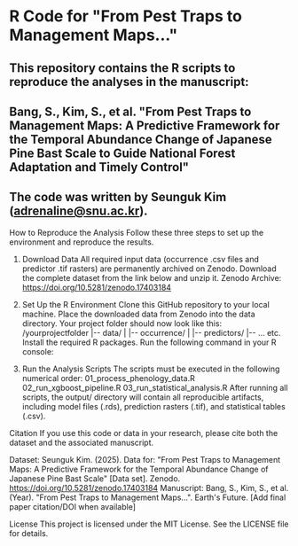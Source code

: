 # R Code for "From Pest Traps to Management Maps..."
## This repository contains the R scripts to reproduce the analyses in the manuscript:
## Bang, S., Kim, S., et al. "From Pest Traps to Management Maps: A Predictive Framework for the Temporal Abundance Change of Japanese Pine Bast Scale to Guide National Forest Adaptation and Timely Control"
## The code was written by Seunguk Kim (adrenaline@snu.ac.kr).

How to Reproduce the Analysis
Follow these three steps to set up the environment and reproduce the results.

1. Download Data
All required input data (occurrence .csv files and predictor .tif rasters) are permanently archived on Zenodo. Download the complete dataset from the link below and unzip it.
Zenodo Archive: https://doi.org/10.5281/zenodo.17403184

2. Set Up the R Environment
Clone this GitHub repository to your local machine.
Place the downloaded data from Zenodo into the data directory. Your project folder should now look like this:
/yourprojectfolder
|-- data/
|   |-- occurrence/
|   |-- predictors/
|-- ... etc.
Install the required R packages. Run the following command in your R console:

3. Run the Analysis Scripts
The scripts must be executed in the following numerical order:
01_process_phenology_data.R
02_run_xgboost_pipeline.R
03_run_statistical_analysis.R
After running all scripts, the output/ directory will contain all reproducible artifacts, including model files (.rds), prediction rasters (.tif), and statistical tables (.csv).

Citation
If you use this code or data in your research, please cite both the dataset and the associated manuscript.

Dataset:
Seunguk Kim. (2025). Data for: "From Pest Traps to Management Maps: A Predictive Framework for the Temporal Abundance Change of Japanese Pine Bast Scale" [Data set]. Zenodo. https://doi.org/10.5281/zenodo.17403184
Manuscript:
Bang, S., Kim, S., et al. (Year). "From Pest Traps to Management Maps...". Earth's Future. [Add final paper citation/DOI when available]

License
This project is licensed under the MIT License. See the LICENSE file for details.